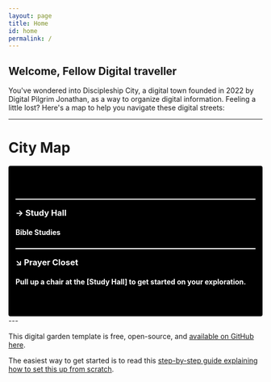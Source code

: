 ```yaml
---
layout: page
title: Home
id: home
permalink: /
---
```


## Welcome, Fellow Digital traveller

You've wondered into Discipleship City, a digital town founded in 2022 by Digital Pilgrim Jonathan, as a way to organize digital information. Feeling a little lost? Here's a map to help you navigate these digital streets:

---
<h1>City Map</h1>
<div style="padding: 3em 1em; margin-top: 1rem; background: #000; color: #fff; border-radius: 4px;">
  <h3 style="border-top: 2px solid; padding-top: 1em;">→ Study Hall</h3>
  <h4>Bible Studies</h4>
  <h3 style="border-top: 2px solid; padding-top: 1em;">↘ Prayer Closet</h3>
  <h4>Pull up a chair at the <span style="font-weight: bold">[Study Hall]</span> to get started on your exploration.</p>
</div>
---


This digital garden template is free, open-source, and [available on GitHub here](https://github.com/maximevaillancourt/digital-garden-jekyll-template).

The easiest way to get started is to read this [step-by-step guide explaining how to set this up from scratch](https://maximevaillancourt.com/blog/setting-up-your-own-digital-garden-with-jekyll).

<style>
  .wrapper {
    max-width: 46em;
  }
</style>
